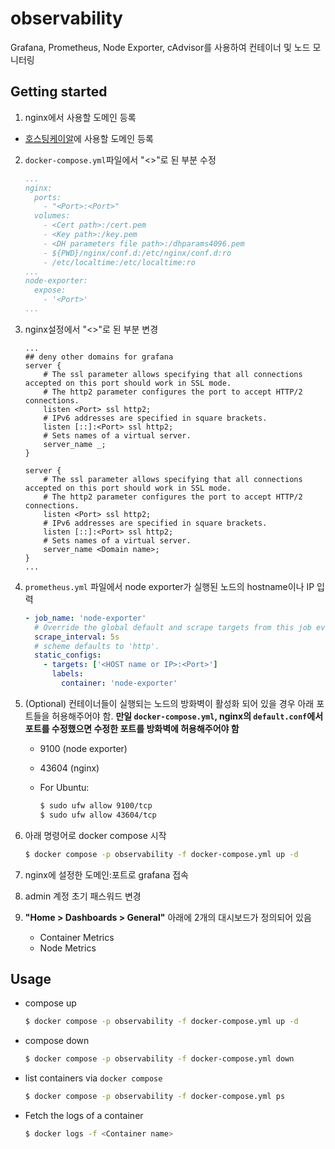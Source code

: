 # observability

Grafana, Prometheus, Node Exporter, cAdvisor를 사용하여 컨테이너 및 노드 모니터링

## Getting started

1. nginx에서 사용할 도메인 등록

- [호스팅케이알](https://www.hosting.kr/)에 사용할 도메인 등록

2. `docker-compose.yml`파일에서 "<>"로 된 부분 수정
	```yaml
	...
	nginx:
	  ports:
	    - "<Port>:<Port>"
	  volumes:
	    - <Cert path>:/cert.pem
	    - <Key path>:/key.pem
	    - <DH parameters file path>:/dhparams4096.pem
	    - ${PWD}/nginx/conf.d:/etc/nginx/conf.d:ro
	    - /etc/localtime:/etc/localtime:ro
	...
	node-exporter:
	  expose:
	    - '<Port>'
	...
	```

3. nginx설정에서 "<>"로 된 부분 변경
	```
	...
	## deny other domains for grafana
	server {
		# The ssl parameter allows specifying that all connections accepted on this port should work in SSL mode.
		# The http2 parameter configures the port to accept HTTP/2 connections.
		listen <Port> ssl http2;
		# IPv6 addresses are specified in square brackets.
		listen [::]:<Port> ssl http2;
		# Sets names of a virtual server.
		server_name _;
	}

	server {
		# The ssl parameter allows specifying that all connections accepted on this port should work in SSL mode.
		# The http2 parameter configures the port to accept HTTP/2 connections.
		listen <Port> ssl http2;
		# IPv6 addresses are specified in square brackets.
		listen [::]:<Port> ssl http2;
		# Sets names of a virtual server.
		server_name <Domain name>;
	}
	...
	```

4. `prometheus.yml` 파일에서 node exporter가 실행된 노드의 hostname이나 IP 입력
	```YAML
	- job_name: 'node-exporter'
	  # Override the global default and scrape targets from this job every 5 seconds.
	  scrape_interval: 5s
	  # scheme defaults to 'http'.
	  static_configs:
	    - targets: ['<HOST name or IP>:<Port>']
	      labels:
	        container: 'node-exporter'
	```

5. (Optional) 컨테이너들이 실행되는 노드의 방화벽이 활성화 되어 있을 경우 아래 포트들을 허용해주어야 함. **만일 `docker-compose.yml`, nginx의 `default.conf`에서 포트를 수정했으면 수정한 포트를 방화벽에 허용해주어야 함**
	- 9100 (node exporter)
	- 43604 (nginx)

	- For Ubuntu:
		```bash
		$ sudo ufw allow 9100/tcp
		$ sudo ufw allow 43604/tcp
		```

6. 아래 명령어로 docker compose 시작
	```bash
	$ docker compose -p observability -f docker-compose.yml up -d
	```

7. nginx에 설정한 도메인:포트로 grafana 접속

8. admin 계정 초기 패스워드 변경

9. **"Home > Dashboards > General"** 아래에 2개의 대시보드가 정의되어 있음
	- Container Metrics
	- Node Metrics

## Usage

- compose up
	```bash
	$ docker compose -p observability -f docker-compose.yml up -d
	```

- compose down
	```bash
	$ docker compose -p observability -f docker-compose.yml down
	```

- list containers via `docker compose`
	```bash
	$ docker compose -p observability -f docker-compose.yml ps
	```

- Fetch the logs of a container
	```bash
	$ docker logs -f <Container name>
	```
